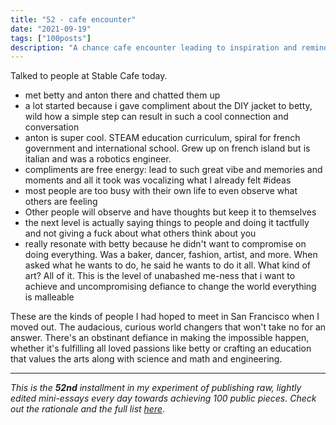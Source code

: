 ```yaml
---
title: "52 - cafe encounter"
date: "2021-09-19"
tags: ["100posts"]
description: "A chance cafe encounter leading to inspiration and reminding me what I looked forward to in moving to San Francisco"
---
```

Talked to people at Stable Cafe today.
* met betty and anton there and chatted them up
* a lot started because i gave compliment about the DIY jacket to betty, wild how a simple step can result in such a cool connection and conversation
* anton is super cool. STEAM education curriculum, spiral for french government and international school. Grew up on french island but is italian and was a robotics engineer.
* compliments are free energy: lead to such great vibe and memories and moments and all it took was vocalizing what I already felt #ideas
* most people are too busy with their own life to even observe what others are feeling
* Other people will observe and have thoughts but keep it to themselves
* the next level is actually saying things to people and doing it tactfully and not giving a fuck about what others think about you
* really resonate with betty because he didn't want to compromise on doing everything. Was a baker, dancer, fashion, artist, and more. When asked what he wants to do, he said he wants to do it all. What kind of art? All of it. This is the level of unabashed me-ness that i want to achieve and uncompromising defiance to change the world everything is malleable

 
These are the kinds of people I had hoped to meet in San Francisco when I moved out. The audacious, curious world changers that won't take no for an answer. There's an obstinant defiance in making the impossible happen, whether it's fulfilling all loved passions like betty or crafting an education that values the arts along with science and math and engineering.

---

*This is the **52nd** installment in my experiment of publishing raw, lightly edited mini-essays every day towards achieving 100 public pieces. Check out the rationale and the full list [here](https://www.spencerchang.me/experiments/100posts/)*.

